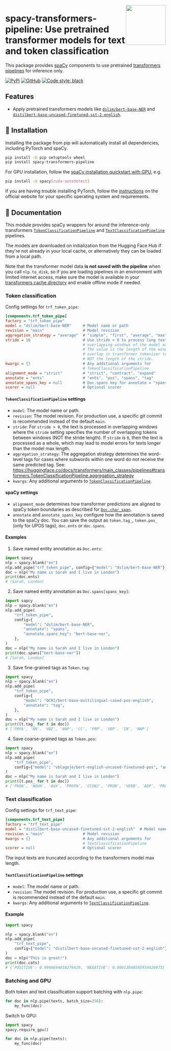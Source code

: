 <a href="https://explosion.ai"><img src="https://explosion.ai/assets/img/logo.svg" width="125" height="125" align="right" /></a>

# spacy-transformers-pipeline: Use pretrained transformer models for text and token classification

This package provides [spaCy](https://github.com/explosion/spaCy) components to
use pretrained
[transformers pipelines](https://huggingface.co/docs/transformers/main_classes/pipelines)
for inference only.

[![PyPi](https://img.shields.io/pypi/v/spacy-transformers-pipeline.svg?style=flat-square&logo=pypi&logoColor=white)](https://pypi.python.org/pypi/spacy-transformers-pipeline)
[![GitHub](https://img.shields.io/github/release/explosion/spacy-transformers-pipeline/all.svg?style=flat-square&logo=github)](https://github.com/explosion/spacy-transformers-pipeline/releases)
[![Code style: black](https://img.shields.io/badge/code%20style-black-000000.svg?style=flat-square)](https://github.com/ambv/black)

## Features

- Apply pretrained transformers models like
  [`dslim/bert-base-NER`](https://huggingface.co/dslim/bert-base-NER) and
  [`distilbert-base-uncased-finetuned-sst-2-english`](https://huggingface.co/distilbert-base-uncased-finetuned-sst-2-english).

## 🚀 Installation

Installing the package from pip will automatically install all dependencies,
including PyTorch and spaCy.

```bash
pip install -U pip setuptools wheel
pip install spacy-transformers-pipeline
```

For GPU installation, follow the
[spaCy installation quickstart with GPU](https://spacy.io/usage/), e.g.

```bash
pip install -U spacy[cuda-autodetect]
```

If you are having trouble installing PyTorch, follow the
[instructions](https://pytorch.org/get-started/locally/) on the official website
for your specific operating system and requirements.

## 📖 Documentation

This module provides spaCy wrappers for around the inference-only transformers
[`TokenClassificationPipeline`](https://huggingface.co/docs/transformers/main/en/main_classes/pipelines#transformers.TokenClassificationPipeline)
and
[`TextClassificationPipeline`](https://huggingface.co/docs/transformers/main/en/main_classes/pipelines#transformers.TextClassificationPipeline)
pipelines.

The models are downloaded on initialization from the Hugging Face Hub if they're
not already in your local cache, or alternatively they can be loaded from a
local path.

Note that the transformer model data **is not saved with the pipeline** when you
call `nlp.to_disk`, so if you are loading pipelines in an environment with
limited internet access, make sure the model is available in your
[transformers cache directory](https://huggingface.co/docs/transformers/main/en/installation#cache-setup)
and enable offline mode if needed.

### Token classification

Config settings for `trf_token_pipe`:

```ini
[components.trf_token_pipe]
factory = "trf_token_pipe"
model = "dslim/bert-base-NER"     # Model name or path
revision = "main"                 # Model revision
aggregation_strategy = "average"  # "simple", "first", "average", "max"
stride = 16                       # Use stride > 0 to process long texts in
                                  # overlapping windows of the model max length.
                                  # The value is the length of the window
                                  # overlap in transformer tokenizer tokens,
                                  # NOT the length of the stride.
kwargs = {}                       # Any additional arguments for
                                  # TokenClassificationPipeline
alignment_mode = "strict"         # "strict", "contract", "expand"
annotate = "ents"                 # "ents", "pos", "spans", "tag"
annotate_spans_key = null         # Doc.spans key for annotate = "spans"
scorer = null                     # Optional scorer
```

#### `TokenClassificationPipeline` settings

- `model`: The model name or path.
- `revision`: The model revision. For production use, a specific git commit is
  recommended instead of the default `main`.
- `stride`: For `stride > 0`, the text is processed in overlapping windows where
  the `stride` setting specifies the number of overlapping tokens between
  windows (NOT the stride length). If `stride` is `0`, then the text is
  processed as a whole, which may lead to model errors for texts longer than the
  model max length.
- `aggregation_strategy`: The aggregation strategy determines the word-level
  tags for cases where subwords within one word do not receive the same
  predicted tag. See:
  https://huggingface.co/docs/transformers/main_classes/pipelines#transformers.TokenClassificationPipeline.aggregation_strategy
- `kwargs`: Any additional arguments to
  [`TokenClassificationPipeline`](https://huggingface.co/docs/transformers/main_classes/pipelines#transformers.TokenClassificationPipeline).

#### spaCy settings

- `alignment_mode` determines how transformer predictions are aligned to spaCy
  token boundaries as described for
  [`Doc.char_span`](https://spacy.io/api/doc#char_span).
- `annotate` and `annotate_spans_key` configure how the annotation is saved to
  the spaCy doc. You can save the output as `token.tag_`, `token.pos_` (only for
  UPOS tags), `doc.ents` or `doc.spans`.

#### Examples

1. Save named entity annotation as `Doc.ents`:

```python
import spacy
nlp = spacy.blank("en")
nlp.add_pipe("trf_token_pipe", config={"model": "dslim/bert-base-NER"})
doc = nlp("My name is Sarah and I live in London")
print(doc.ents)
# (Sarah, London)
```

2. Save named entity annotation as `Doc.spans[spans_key]`:

```python
import sapcy
nlp = spacy.blank("en")
nlp.add_pipe(
    "trf_token_pipe",
    config={
        "model": "dslim/bert-base-NER",
        "annotate": "spans",
        "annotate_spans_key": "bert-base-ner",
    },
)
doc = nlp("My name is Sarah and I live in London")
print(doc.spans["bert-base-ner"])
# [Sarah, London]
```

3. Save fine-grained tags as `Token.tag`:

```python
import spacy
nlp = spacy.blank("en")
nlp.add_pipe(
    "trf_token_pipe",
    config={
        "model": "QCRI/bert-base-multilingual-cased-pos-english",
        "annotate": "tag",
    },
)
doc = nlp("My name is Sarah and I live in London")
print([t.tag_ for t in doc])
# ['PRP$', 'NN', 'VBZ', 'NNP', 'CC', 'PRP', 'VBP', 'IN', 'NNP']
```

4. Save coarse-grained tags as `Token.pos`:

```python
import spacy
nlp = spacy.blank("en")
nlp.add_pipe(
    "trf_token_pipe",
    config={"model": "vblagoje/bert-english-uncased-finetuned-pos", "annotate": "pos"},
)
doc = nlp("My name is Sarah and I live in London")
print([t.pos_ for t in doc])
# ['PRON', 'NOUN', 'AUX', 'PROPN', 'CCONJ', 'PRON', 'VERB', 'ADP', 'PROPN']
```

### Text classification

Config settings for `trf_text_pipe`:

```ini
[components.trf_text_pipe]
factory = "trf_text_pipe"
model = "distilbert-base-uncased-finetuned-sst-2-english"  # Model name or path
revision = "main"                 # Model revision
kwargs = {}                       # Any additional arguments for
                                  # TextClassificationPipeline
scorer = null                     # Optional scorer
```

The input texts are truncated according to the transformers model max length.

#### `TextClassificationPipeline` settings

- `model`: The model name or path.
- `revision`: The model revision. For production use, a specific git commit is
  recommended instead of the default `main`.
- `kwargs`: Any additional arguments to
  [`TextClassificationPipeline`](https://huggingface.co/docs/transformers/main_classes/pipelines#transformers.TextClassificationPipeline).

#### Example

```python
import spacy

nlp = spacy.blank("en")
nlp.add_pipe(
    "trf_text_pipe",
    config={"model": "distilbert-base-uncased-finetuned-sst-2-english"},
)
doc = nlp("This is great!")
print(doc.cats)
# {'POSITIVE': 0.9998694658279419, 'NEGATIVE': 0.00013048505934420973}
```

### Batching and GPU

Both token and text classification support batching with `nlp.pipe`:

```python
for doc in nlp.pipe(texts, batch_size=256):
    my_func(doc)
```

Switch to GPU:

```python
import spacy
spacy.require_gpu()

for doc in nlp.pipe(texts):
    my_func(doc)
```
